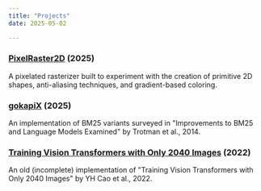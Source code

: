 ```yaml
---
title: "Projects"
date: 2025-05-02

---
```

### [PixelRaster2D](https://github.com/niranjanorkat/PixelRaster2D) (2025)
A pixelated rasterizer built to experiment with the creation of primitive 2D shapes, anti-aliasing techniques, and gradient-based coloring.

### [gokapiX](https://github.com/niranjankrishna-acad/gokapiX) (2025)
An implementation of BM25 variants surveyed in "Improvements to BM25 and Language Models Examined" by Trotman et al., 2014. <br/>

### [Training Vision Transformers with Only 2040 Images](https://github.com/niranjanorkat/Training-Vision-Transformers-with-Only-2040-Images/) (2022)
An old (incomplete) implementation of "Training Vision Transformers with Only 2040 Images" by YH Cao et al., 2022. <br/>
